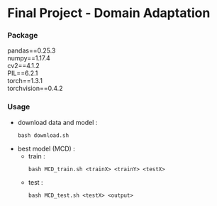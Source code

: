 # Final Project - Domain Adaptation

### Package
pandas==0.25.3  
numpy==1.17.4  
cv2==4.1.2  
PIL==6.2.1  
torch==1.3.1  
torchvision==0.4.2  

### Usage
* download data and model : 
  ```shell
  bash download.sh
  ```
* best model (MCD) : 
  * train : 
    ```shell
    bash MCD_train.sh <trainX> <trainY> <testX>
    ```
  * test : 
    ```shell
    bash MCD_test.sh <testX> <output>
    ```
